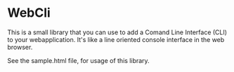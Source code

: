 # WebCli

This is a small library that you can use to add a Comand Line Interface (CLI) to your
webapplication. It's like a line oriented console interface in the web browser.

See the sample.html file, for usage of this library.

